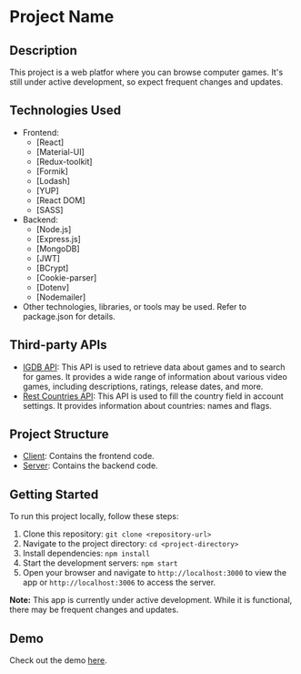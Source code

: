 # Project Name

## Description
This project is a web platfor where you can browse computer games. It's still under active development, so expect frequent changes and updates.

## Technologies Used
- Frontend:
  - [React]
  - [Material-UI]
  - [Redux-toolkit]
  - [Formik]
  - [Lodash]
  - [YUP]
  - [React DOM]
  - [SASS]
- Backend:
  - [Node.js]
  - [Express.js]
  - [MongoDB]
  - [JWT]
  - [BCrypt]
  - [Cookie-parser]
  - [Dotenv]
  - [Nodemailer]
- Other technologies, libraries, or tools may be used. Refer to package.json for details.

## Third-party APIs
- [IGDB API](https://www.igdb.com/api): This API is used to retrieve data about games and to search for games. It provides a wide range of information about various video games, including descriptions, ratings, release dates, and more.
- [Rest Countries API](https://restcountries.com/): This API is used to fill the country field in account settings. It provides information about countries: names and flags.

## Project Structure
- [Client](https://github.com/amashutikov/games_test_client): Contains the frontend code.
- [Server](https://github.com/amashutikov/games_test_server): Contains the backend code. 

## Getting Started
To run this project locally, follow these steps:

1. Clone this repository: `git clone <repository-url>`
2. Navigate to the project directory: `cd <project-directory>`
3. Install dependencies: `npm install`
4. Start the development servers: `npm start`
5. Open your browser and navigate to `http://localhost:3000` to view the app or `http://localhost:3006` to access the server.

**Note:**
This app is currently under active development. While it is functional, there may be frequent changes and updates. 

## Demo
Check out the demo [here](https://amashutikov.github.io/games_test_client/#/).
